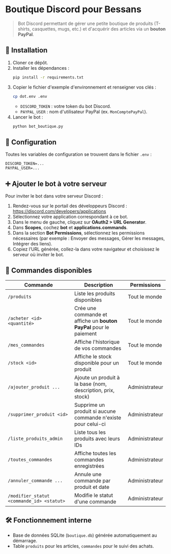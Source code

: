 # Boutique Discord pour Bessans
> Bot Discord permettant de gérer une petite boutique de produits (T-shirts, casquettes, mugs, etc.) et d'acquérir des articles via un **bouton PayPal**.

## 🚀 Installation

1. Cloner ce dépôt.
2. Installer les dépendances :
   ```bash
   pip install -r requirements.txt
   ```
3. Copier le fichier d'exemple d'environnement et renseigner vos clés :
   ```bash
   cp dot.env .env
   ```
   - `DISCORD_TOKEN` : votre token du bot Discord.
   - `PAYPAL_USER` : nom d'utilisateur PayPal (ex. `MonComptePayPal`).
4. Lancer le bot :
   ```bash
   python bot_boutique.py
   ```

## 🔧 Configuration

Toutes les variables de configuration se trouvent dans le fichier `.env` :
```dotenv
DISCORD_TOKEN=...
PAYPAL_USER=...
```

## ➕ Ajouter le bot à votre serveur

Pour inviter le bot dans votre serveur Discord :

1. Rendez-vous sur le portail des développeurs Discord : https://discord.com/developers/applications
2. Sélectionnez votre application correspondant à ce bot.
3. Dans le menu de gauche, cliquez sur **OAuth2 > URL Generator**.
4. Dans **Scopes**, cochez **bot** et **applications.commands**.
5. Dans la section **Bot Permissions**, sélectionnez les permissions nécessaires (par exemple : Envoyer des messages, Gérer les messages, Intégrer des liens).
6. Copiez l’URL générée, collez-la dans votre navigateur et choisissez le serveur où inviter le bot.

## 📝 Commandes disponibles

| Commande                   | Description                                                      | Permissions    |
|----------------------------|------------------------------------------------------------------|----------------|
| `/produits`                | Liste les produits disponibles                                   | Tout le monde  |
| `/acheter <id> <quantité>` | Crée une commande et affiche un **bouton PayPal** pour le paiement | Tout le monde  |
| `/mes_commandes`           | Affiche l'historique de vos commandes                            | Tout le monde  |
| `/stock <id>`              | Affiche le stock disponible pour un produit                      | Tout le monde  |
| `/ajouter_produit ...`     | Ajoute un produit à la base (nom, description, prix, stock)      | Administrateur |
| `/supprimer_produit <id>`  | Supprime un produit si aucune commande n'existe pour celui-ci     | Administrateur |
| `/liste_produits_admin`    | Liste tous les produits avec leurs IDs                           | Administrateur |
| `/toutes_commandes`        | Affiche toutes les commandes enregistrées                        | Administrateur |
| `/annuler_commande ...`    | Annule une commande par produit et date                          | Administrateur |
| `/modifier_statut <commande_id> <statut>` | Modifie le statut d'une commande                           | Administrateur |

## 🛠️ Fonctionnement interne

- Base de données SQLite (`boutique.db`) générée automatiquement au démarrage.
- Table `produits` pour les articles, `commandes` pour le suivi des achats.
